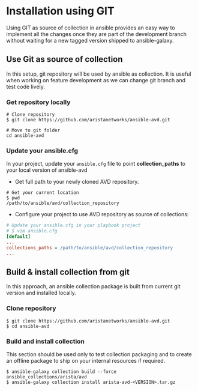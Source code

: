 # Installation using GIT

Using GIT as source of collection in ansible provides an easy way to implement all the changes once they are part of the development branch without waiting for a new tagged version shipped to ansible-galaxy.

## Use Git as source of collection

In this setup, git repository will be used by ansible as collection. It is useful when working on feature development as we can change git branch and test code lively.

### Get repository locally

```shell
# Clone repository
$ git clone https://github.com/aristanetworks/ansible-avd.git

# Move to git folder
cd ansible-avd
```

### Update your ansible.cfg

In your project, update your `ansible.cfg` file to point __collection_paths__ to your local version of ansible-avd

- Get full path to your newly cloned AVD repository.

```shell
# Get your current location
$ pwd
/path/to/ansible/avd/collection_repository
```

- Configure your project to use AVD repository as source of collections:

```ini
# Update your ansible.cfg in your playbook project
# $ vim ansible.cfg
[default]
...
collections_paths = /path/to/ansible/avd/collection_repository
...
```

## Build & install collection from git

In this approach, an ansible collection package is built from current git version and installed locally.

### Clone repository

```shell
$ git clone https://github.com/aristanetworks/ansible-avd.git
$ cd ansible-avd
```

### Build and install collection

This section should be used only to test collection packaging and to create an offline package to ship on your internal resources if required.

```shell
$ ansible-galaxy collection build --force ansible_collections/arista/avd
$ ansible-galaxy collection install arista-avd-<VERSION>.tar.gz
```
